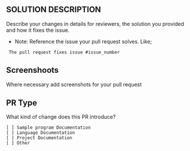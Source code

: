 ## SOLUTION DESCRIPTION
Describe your changes in details for reviewers, the solution you provided and how it fixes the issue.
- Note: Reference the issue your pull request solves. 
Like;
```
 The pull request fixes issue #issue_number
```
## Screenshoots
Where necessary add screenshots for your pull request

## PR Type
What kind of change does this PR introduce?
```
[ ] Sample program Documentation
[ ] Language Documentation
[ ] Project Documentation
[ ] Other
